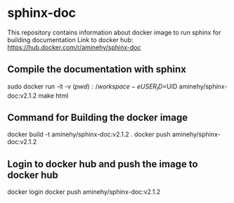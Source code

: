 # sphinx-doc
This repository contains information about docker image to run sphinx for building documentation
Link to docker hub: https://hub.docker.com/r/aminehy/sphinx-doc

## Compile the documentation with sphinx
sudo docker run -it -v $(pwd):/workspace -e USER_ID=$UID aminehy/sphinx-doc:v2.1.2  make html


## Command for Building the docker image
docker build -t aminehy/sphinx-doc:v2.1.2 .
docker push aminehy/sphinx-doc:v2.1.2 


## Login to docker hub and push the image to docker hub
docker login
docker push aminehy/sphinx-doc:v2.1.2

